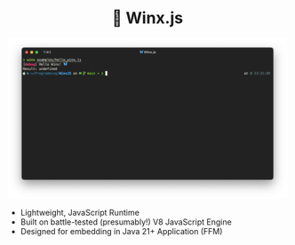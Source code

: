 <center>
    <h1> 🦋 Winx.js </h1>
</center>

<center>
    <img src="./docs/images/demo.png" />
</center>

* Lightweight, JavaScript Runtime
* Built on battle-tested (presumably!) V8 JavaScript Engine
* Designed for embedding in Java 21+ Application (FFM)
